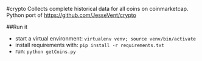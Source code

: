 #crypto
Collects complete historical data for all coins on coinmarketcap. Python port of https://github.com/JesseVent/crypto

##Run it
 - start a virtual environment: `virtualenv venv; source venv/bin/activate`
 - install requirements with: `pip install -r requirements.txt`
 - run: `python getCoins.py`
